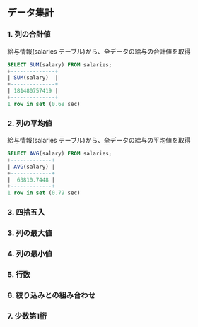 ## データ集計

### 1. 列の合計値
給与情報(salaries テーブル)から、全データの給与の合計値を取得
```sql
SELECT SUM(salary) FROM salaries;
+--------------+
| SUM(salary)  |
+--------------+
| 181480757419 |
+--------------+
1 row in set (0.68 sec)
```

### 2. 列の平均値
給与情報(salaries テーブル)から、全データの給与の平均値を取得
```sql
SELECT AVG(salary) FROM salaries;
+-------------+
| AVG(salary) |
+-------------+
|  63810.7448 |
+-------------+
1 row in set (0.79 sec)
```

### 3. 四捨五入


### 3. 列の最大値


### 4. 列の最小値


### 5. 行数


### 6. 絞り込みとの組み合わせ


### 7. 少数第1桁
